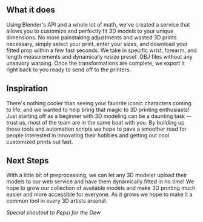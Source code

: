 ## What it does
Using Blender's API and a whole lot of math, we've created a service that allows you to customize and perfectly fit 3D models to your unique dimensions. No more painstaking adjustments and wasted 3D prints necessary, simply select your print, enter your sizes, and download your fitted prop within a few fast seconds. We take in specific wrist, forearm, and length measurements and dynamically resize preset .OBJ files without any unsavory warping. Once the transformations are complete, we export it right back to you ready to send off to the printers.

## Inspiration
There's nothing cooler than seeing your favorite iconic characters coming to life, and we wanted to help bring that magic to 3D printing enthusiasts! Just starting off as a beginner with 3D modeling can be a daunting task -- trust us, most of the team are in the same boat with you. By building up these tools and automation scripts we hope to pave a smoother road for people interested in innovating their hobbies and getting out cool customized prints out fast.

## Next Steps
With a little bit of preprocessing, we can let any 3D modeler upload their models to our web service and have them dynamically fitted in no time! We hope to grow our collection of available models and make 3D printing much easier and more accessible for everyone. As it grows we hope to make it a common tool in every 3D artists arsenal.


_Special shoutout to Pepsi for the Dew_
